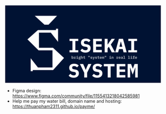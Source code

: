 ![](/profile/img/social-preview.png)

- Figma design: https://www.figma.com/community/file/1155413218042585981
- Help me pay my water bill, domain name and hosting: https://thuanpham2311.github.io/payme/

